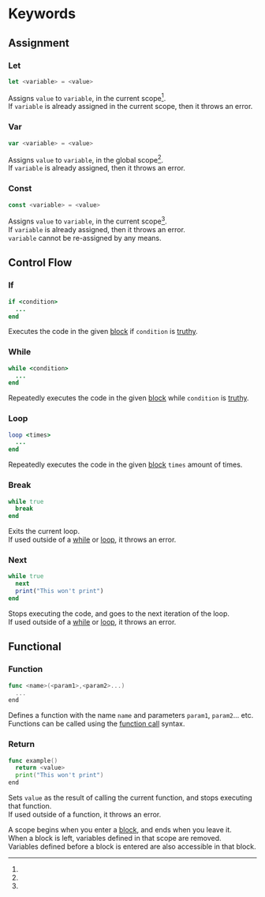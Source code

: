 # Keywords

## Assignment
### Let
```js
let <variable> = <value>
```
Assigns `value` to `variable`, in the current scope[^1].  
If `variable` is already assigned in the current scope, then it throws an error.

### Var
```js
var <variable> = <value>
```
Assigns `value` to `variable`, in the global scope[^1].  
If `variable` is already assigned, then it throws an error.

### Const
```js
const <variable> = <value>
```
Assigns `value` to `variable`, in the current scope[^1].  
If `variable` is already assigned, then it throws an error.  
`variable` cannot be re-assigned by any means.

## Control Flow
### If
```ruby
if <condition>
  ...
end
```
Executes the code in the given [block](/syntax#blocks) if `condition` is [truthy](/operators#fn:3).

### While
```ruby
while <condition>
  ...
end
```
Repeatedly executes the code in the given [block](/syntax#blocks) while `condition` is [truthy](/operators#fn:3).

### Loop
```ruby
loop <times>
  ...
end
```
Repeatedly executes the code in the given [block](/syntax#blocks) `times` amount of times.

### Break
```ruby
while true
  break
end
```
Exits the current loop.  
If used outside of a [while](#while) or [loop](#loop), it throws an error.

### Next
```ruby
while true
  next
  print("This won't print")
end
```
Stops executing the code, and goes to the next iteration of the loop.  
If used outside of a [while](#while) or [loop](#loop), it throws an error.

## Functional
### Function
```go
func <name>(<param1>,<param2>...)
  ...
end
```
Defines a function with the name `name` and parameters `param1`, `param2`... etc.  
Functions can be called using the [function call](/syntax#functions) syntax.

### Return
```go
func example()
  return <value>
  print("This won't print")
end
```
Sets `value` as the result of calling the current function, and stops executing that function.  
If used outside of a function, it throws an error.

[^1]:
A scope begins when you enter a [block](/syntax#blocks), and ends when you leave it.  
When a block is left, variables defined in that scope are removed.  
Variables defined before a block is entered are also accessible in that block.
